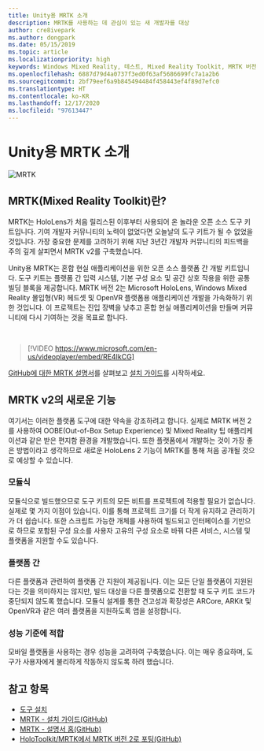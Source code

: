 ```yaml
---
title: Unity용 MRTK 소개
description: MRTK를 사용하는 데 관심이 있는 새 개발자를 대상
author: cre8ivepark
ms.author: dongpark
ms.date: 05/15/2019
ms.topic: article
ms.localizationpriority: high
keywords: Windows Mixed Reality, 테스트, Mixed Reality Toolkit, MRTK 버전 2, MRTK, 도구, SDK, HoloLens, HoloLens 2, 혼합 현실 헤드셋, windows mixed reality 헤드셋, 가상 현실 헤드셋, 플랫폼 간
ms.openlocfilehash: 6887d79d4a0737f3ed0f63af5686699fc7a1a2b6
ms.sourcegitcommit: 2bf79eef6a9b845494484f458443ef4f89d7efc0
ms.translationtype: HT
ms.contentlocale: ko-KR
ms.lasthandoff: 12/17/2020
ms.locfileid: "97613447"
---
```

# <a name="introducing-mrtk-for-unity"></a>Unity용 MRTK 소개

![MRTK](../../design/images/MRTK_UX_Hero.png)

## <a name="what-is-mixed-reality-toolkit-mrtk"></a>MRTK(Mixed Reality Toolkit)란?
MRTK는 HoloLens가 처음 릴리스된 이후부터 사용되어 온 놀라운 오픈 소스 도구 키트입니다. 기여 개발자 커뮤니티의 노력이 없었다면 오늘날의 도구 키트가 될 수 없었을 것입니다. 가장 중요한 문제를 고려하기 위해 지난 3년간 개발자 커뮤니티의 피드백을 주의 깊게 살피면서 MRTK v2를 구축했습니다.  

Unity용 MRTK는 혼합 현실 애플리케이션을 위한 오픈 소스 플랫폼 간 개발 키트입니다. 도구 키트는 플랫폼 간 입력 시스템, 기본 구성 요소 및 공간 상호 작용을 위한 공통 빌딩 블록을 제공합니다. MRTK 버전 2는 Microsoft HoloLens, Windows Mixed Reality 몰입형(VR) 헤드셋 및 OpenVR 플랫폼용 애플리케이션 개발을 가속화하기 위한 것입니다. 이 프로젝트는 진입 장벽을 낮추고 혼합 현실 애플리케이션을 만들며 커뮤니티에 다시 기여하는 것을 목표로 합니다.

<br>

> [!VIDEO https://www.microsoft.com/en-us/videoplayer/embed/RE4IkCG]

[GitHub에 대한 MRTK 설명서](https://microsoft.github.io/MixedRealityToolkit-Unity/README.html)를 살펴보고 [설치 가이드](https://microsoft.github.io/MixedRealityToolkit-Unity/Documentation/Installation.html)를 시작하세요.


## <a name="new-with-mrtk-v2"></a>MRTK v2의 새로운 기능
여기서는 이러한 플랫폼 도구에 대한 약속을 강조하려고 합니다.  실제로 MRTK 버전 2를 사용하여 OOBE(Out-of-Box Setup Experience) 및 Mixed Reality 팁 애플리케이션과 같은 받은 편지함 환경을 개발했습니다. 또한 플랫폼에서 개발하는 것이 가장 좋은 방법이라고 생각하므로 새로운 HoloLens 2 기능이 MRTK를 통해 처음 공개될 것으로 예상할 수 있습니다. 

### <a name="modular"></a>모듈식
모듈식으로 빌드했으므로 도구 키트의 모든 비트를 프로젝트에 적용할 필요가 없습니다.  실제로 몇 가지 이점이 있습니다.  이를 통해 프로젝트 크기를 더 작게 유지하고 관리하기가 더 쉽습니다.  또한 스크립트 가능한 개체를 사용하여 빌드되고 인터페이스를 기반으로 하므로 포함된 구성 요소를 사용자 고유의 구성 요소로 바꿔 다른 서비스, 시스템 및 플랫폼을 지원할 수도 있습니다.

### <a name="cross-platform"></a>플랫폼 간
다른 플랫폼과 관련하여 플랫폼 간 지원이 제공됩니다.  이는 모든 단일 플랫폼이 지원된다는 것을 의미하지는 않지만, 빌드 대상을 다른 플랫폼으로 전환할 때 도구 키트 코드가 중단되지 않도록 했습니다.  모듈식 설계를 통한 견고성과 확장성은 ARCore, ARKit 및 OpenVR과 같은 여러 플랫폼을 지원하도록 앱을 설정합니다.

### <a name="performant"></a>성능 기준에 적합
모바일 플랫폼을 사용하는 경우 성능을 고려하여 구축했습니다.  이는 매우 중요하며, 도구가 사용자에게 불리하게 작동하지 않도록 하려 했습니다.

## <a name="see-also"></a>참고 항목
* [도구 설치](../install-the-tools.md)
* [MRTK - 설치 가이드(GitHub)](https://microsoft.github.io/MixedRealityToolkit-Unity/Documentation/Installation.html)
* [MRTK - 설명서 홈(GitHub)](https://microsoft.github.io/MixedRealityToolkit-Unity/README.html)
* [HoloToolkit/MRTK에서 MRTK 버전 2로 포팅(GitHub)](https://microsoft.github.io/MixedRealityToolkit-Unity/Documentation/HTKToMRTKPortingGuide.html)
